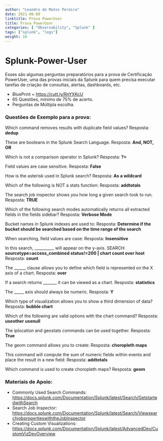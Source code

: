 ```yaml
---
author: "Leandro de Matos Pereira"
date: 2021-06-09
linktitle: Prova PowerUser
title: Prova PowerUser
categories: [ "Observability", "Splunk" ]
tags: ["splunk", "logs"]
weight: 10
---
```



# Splunk-Power-User

Esses são algumas perguntas preparatórios para a prova de Certificação PowerUser, uma das provas iniciais da Splunk para quem precisa executar tarefas de criação de consultas, alertas, dashboards, etc.

* BluePrint = https://cutt.ly/RnYXKcU
* 65 Questões, mínimo de 75% de acerto.
* Perguntas de Múltipla escolha.

### Questões de Exemplo para a prova:
Which command removes results with duplicate field values?
Resposta: **dedup**

These are booleans in the Splunk Search Language.
Resposta: **And, NOT, OR**

Which is not a comparison operator in Splunk?
Resposta: **?=**

Field values are case sensitive.
Resposta: **False**

How is the asterisk used in Splunk search?
Resposta: **As a wildcard**

Which of the following is NOT a stats function:
Resposta: **addtotals**

The search job inspector shows you how long a given search took to run.
Resposta: **TRUE**

Which of the following search modes automatically returns all extracted fields in the fields sidebar?
Resposta: **Verbose Mode**

Bucket names in Splunk indexes are used to:
Resposta: **Determine if the bucket should be searched based on the time range of the search**

When searching, field values are case:
Resposta: **Insensitive**

In this search, __________ will appear on the y-axis. SEARCH: **sourcetype=access_combined status!=200 | chart count over host**
Resposta: **count**

The ______ clause allows you to define which field is represented on the X axis of a chart.
Resposta: **over**

If a search returns _______ it can be viewed as a chart.
Resposta: **statistics**

The _____ axis should always be numeric.
Resposta: **Y**

Which type of visualization allows you to show a third dimension of data?
Resposta: **bubble chart**

Which of the following are valid options with the chart command?
Resposta: **useother** **usenull**

The iplocation and geostats commands can be used together.
Resposta: **True**

The geom command allows you to create:
Resposta: **choropleth maps**

This command will compute the sum of numeric fields within events and place the result in a new field:
Resposta: **addtotals**

Which command is used to create choropleth maps?
Resposta: **geom**

### Materiais de Apoio:
* Commonly Used Search Commands: https://docs.splunk.com/Documentation/Splunk/latest/Search/GetstartedwithSearch
* Search Job Inspector: https://docs.splunk.com/Documentation/Splunk/latest/Search/ViewsearchjobpropertieswiththeJobInspector
* Creating Custom Visualizations: https://docs.splunk.com/Documentation/Splunk/latest/AdvancedDev/CustomVizDevOverview

